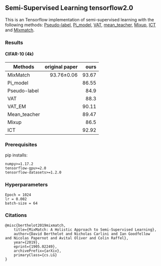 ##  Semi-Supervised Learning tensorflow2.0
This is an Tensorflow implementation of semi-supervised learning with the following methods: [Pseudo-label](http://deeplearning.net/wp-content/uploads/2013/03/pseudo_label_final.pdf), [Pi_model](https://arxiv.org/abs/1610.02242), [VAT](https://arxiv.org/abs/1704.03976), [mean_teacher](https://arxiv.org/abs/1703.01780), [Mixup](https://arxiv.org/abs/1710.09412), [ICT](https://www.ijcai.org/Proceedings/2019/0504.pdf) and [Mixmatch](https://arxiv.org/abs/1905.02249).


### Results
#### CIFAR-10 (4k)
|  Methods               |     original paper   |   ours   | 
| -----------------------|---------------------:|---------:|
| MixMatch               |      93.76±0.06      | 93.67    |
| Pi_model               |                      | 86.55    |
| Pseudo-label           |                      | 84.9     |
| VAT                    |                      | 88.3     |
| VAT_EM                 |                      | 90.11    |
| Mean_teacher           |                      | 89.47    |
| Mixup                  |                      | 86.5     |
| ICT                    |                      | 92.92    |

### Prerequisites
pip installs:
~~~
numpy>=1.17.2
tensorflow-gpu>=2.0
tensorflow-datasets>=1.2.0
~~~

### Hyperparameters
~~~
Epoch = 1024
lr = 0.002
batch-size = 64
~~~

### Citations
~~~
@misc{berthelot2019mixmatch,
    title={MixMatch: A Holistic Approach to Semi-Supervised Learning},
    author={David Berthelot and Nicholas Carlini and Ian Goodfellow and Nicolas Papernot and Avital Oliver and Colin Raffel},
    year={2019},
    eprint={1905.02249},
    archivePrefix={arXiv},
    primaryClass={cs.LG}
}
~~~

